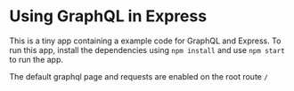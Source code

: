 # Using GraphQL in Express
This is a tiny app containing a example code for GraphQL and Express.
To run this app, install the dependencies using `npm install` and use `npm start` to run the app.

The default graphql page and requests are enabled on the root route `/`
